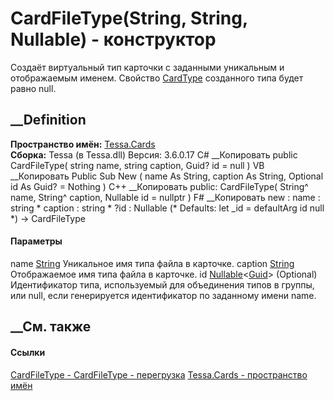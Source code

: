 # CardFileType(String, String, Nullable<Guid>) - конструктор
Создаёт виртуальный тип карточки с заданными уникальным и отображаемым именем.
Свойство [CardType](P_Tessa_Cards_CardFileType_CardType.htm) созданного типа
будет равно null.
## __Definition
 **Пространство имён:** [Tessa.Cards](N_Tessa_Cards.htm)  
 **Сборка:** Tessa (в Tessa.dll) Версия: 3.6.0.17
C# __Копировать
     public CardFileType(
    	string name,
    	string caption,
    	Guid? id = null
    )
VB __Копировать
     Public Sub New ( 
    	name As String,
    	caption As String,
    	Optional id As Guid? = Nothing
    )
C++ __Копировать
     public:
    CardFileType(
    	String^ name, 
    	String^ caption, 
    	Nullable<Guid> id = nullptr
    )
F# __Копировать
     new : 
            name : string * 
            caption : string * 
            ?id : Nullable<Guid> 
    (* Defaults:
            let _id = defaultArg id null
    *)
    -> CardFileType
#### Параметры
name [String](https://learn.microsoft.com/dotnet/api/system.string)
    Уникальное имя типа файла в карточке.
caption [String](https://learn.microsoft.com/dotnet/api/system.string)
    Отображаемое имя типа файла в карточке.
id
[Nullable](https://learn.microsoft.com/dotnet/api/system.nullable-1)<[Guid](https://learn.microsoft.com/dotnet/api/system.guid)>
(Optional)
     Идентификатор типа, используемый для объединения типов в группы, или null, если генерируется идентификатор по заданному имени name. 
## __См. также
#### Ссылки
[CardFileType - ](T_Tessa_Cards_CardFileType.htm)
[CardFileType - перегрузка](Overload_Tessa_Cards_CardFileType__ctor.htm)
[Tessa.Cards - пространство имён](N_Tessa_Cards.htm)
